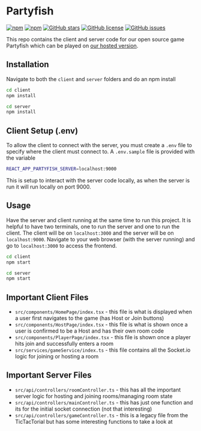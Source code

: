 # Partyfish

<a href="https://socket.io/"><img alt="npm" src="https://img.shields.io/npm/v/socket.io?label=socket.io"></a>
<a href="https://reactjs.org/"><img alt="npm" src="https://img.shields.io/npm/v/react?label=react"></a>
<a href="https://github.com/partyfishgames/partyfish/stargazers"><img alt="GitHub stars" src="https://img.shields.io/github/stars/partyfishgames/partyfish"></a>
<a href="https://github.com/partyfishgames/partyfish/blob/main/LICENSE"><img alt="GitHub license" src="https://img.shields.io/github/license/partyfishgames/partyfish"></a>
<a href="https://github.com/partyfishgames/partyfish/issues"><img alt="GitHub issues" src="https://img.shields.io/github/issues/partyfishgames/partyfish"></a>

This repo contains the client and server code for our open source game Partyfish which can be played on [our hosted version](partyfish.app).


## Installation

Navigate to both the `client` and `server` folders and do an npm install

```bash
cd client
npm install

cd server
npm install
```

## Client Setup (.env)
To allow the client to connect with the server, you must create a `.env` file to specify where the client must connect to. A `.env.sample` file is provided with the variable

```bash
REACT_APP_PARTYFISH_SERVER=localhost:9000
```
This is setup to interact with the server code locally, as when the server is run it will run locally on port 9000.


## Usage

Have the server and client running at the same time to run this project. It is helpful to have two terminals, one to run the server and one to run the client. The client will be on `localhost:3000` and the server will be on `localhost:9000`. Navigate to your web browser (with the server running) and go to `localhost:3000` to access the frontend.

```bash
cd client
npm start

cd server
npm start
```

## Important Client Files
* `src/components/HomePage/index.tsx` - this file is what is displayed when a user first navigates to the game (has Host or Join buttons)
* `src/components/HostPage/index.tsx` - this file is what is shown once a user is confirmed to be a Host and has their own room code
* `src/components/PlayerPage/index.tsx` - this file is shown once a player hits join and successfully enters a room
* `src/services/gameService/index.ts` - this file contains all the Socket.io logic for joining or hosting a room

## Important Server Files
* `src/api/controllers/roomController.ts` - this has all the important server logic for hosting and joining rooms/managing room state
* `src/api/controllers/mainController.ts` - this has just one function and its for the initial socket connection (not that interesting)
* `src/api/controllers/gameController.ts` - this is a legacy file from the TicTacTorial but has some interesting functions to take a look at